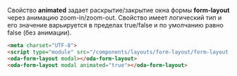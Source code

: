﻿Свойство **animated** задает раскрытие/закрытие окна формы **form-layout** через анимацию zoom-in/zoom-out.
Свойство имеет логический тип и его значение варьируется в пределах true/false и по умолчанию равно false (без анимации).

```html _run_line_edit_[demo.html]_h=300_
<meta charset="UTF-8">
<script type="module" src="/components/layouts/form-layout/form-layout.js"></script>
<oda-form-layout modal></oda-form-layout>
<oda-form-layout modal animated="true"></oda-form-layout>
```
